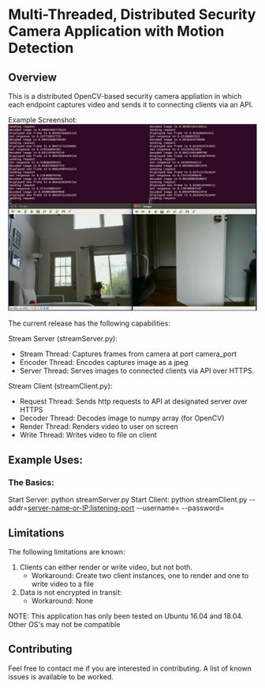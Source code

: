 # Multi-Threaded, Distributed Security Camera Application with Motion Detection

## Overview
This is a distributed OpenCV-based security camera appliation in which each endpoint captures video and sends it to connecting clients via an API. 

Example Screenshot:
![Example Screenshot](https://github.com/scottbarnesg/smart_sec_cam/blob/master/images/sample1.png)

The current release has the following capabilities:

Stream Server (streamServer.py):
* Stream Thread: Captures frames from camera at port camera_port
* Encoder Thread: Encodes captures image as a jpeg
* Server Thread: Serves images to connected clients via API over HTTPS.

Stream Client (streamClient.py):
* Request Thread: Sends http requests to API at designated server over HTTPS
* Decoder Thread: Decodes image to numpy array (for OpenCV)
* Render Thread: Renders video to user on screen
* Write Thread: Writes video to file on client

## Example Uses:
### The Basics:
Start Server: python streamServer.py 
Start Client: python streamClient.py --addr=<server-name-or-IP:listening-port> --username=<username> --password=<password>

## Limitations
The following limitations are known:
1. Clients can either render or write video, but not both.
    * Workaround: Create two client instances, one to render and one to write video to a file
2. Data is not encrypted in transit:
    * Workaround: None

NOTE: This application has only been tested on Ubuntu 16.04 and 18.04. Other OS's may not be compatible

## Contributing
Feel free to contact me if you are interested in contributing. A list of known issues is available to be worked.
